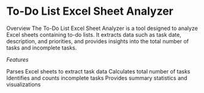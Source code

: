 # <h1>To-Do List Excel Sheet Analyzer</h1>
Overview
The To-Do List Excel Sheet Analyzer is a tool designed to analyze Excel sheets containing to-do lists. It extracts data such as task date, description, and priorities, and provides insights into the total number of tasks and incomplete tasks.

*Features*

Parses Excel sheets to extract task data
Calculates total number of tasks
Identifies and counts incomplete tasks
Provides summary statistics and visualizations
